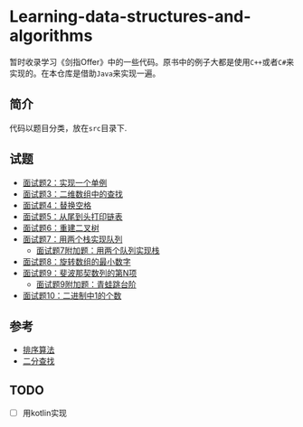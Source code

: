 # Learning-data-structures-and-algorithms
暂时收录学习《剑指Offer》中的一些代码。原书中的例子大都是使用`C++`或者`C#`来实现的。在本仓库是借助`Java`来实现一遍。


## 简介
代码以题目分类，放在`src`目录下.

## 试题


- [面试题2：实现一个单例](./src/main/java/question_2)
- [面试题3：二维数组中的查找](./src/main/java/question_3)
- [面试题4：替换空格](./src/main/java/question_4)
- [面试题5：从尾到头打印链表](./src/main/java/question_5)
- [面试题6：重建二叉树](./src/main/java/question_6)
- [面试题7：用两个栈实现队列](./src/main/java/question_7)
    - [面试题7附加题：用两个队列实现栈](./src/main/java/question_7_1)
- [面试题8：旋转数组的最小数字](./src/main/java/question_8)
- [面试题9：斐波那契数列的第N项](./src/main/java/question_9)
    - [面试题9附加题：青蛙跳台阶](./src/main/java/question_9_1)
- [面试题10：二进制中1的个数](./src/main/java/question_10)

## 参考

- [排序算法](./src/main/java/sort)
- [二分查找](app/src/main/java/org/lstec/algorithm/binary_search/)

## TODO

- [ ] 用kotlin实现